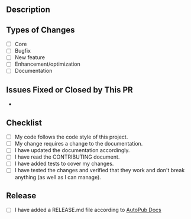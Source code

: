 <!--- Provide a general summary of your changes in the title above. -->

<!--- This template is entirely optional and can be removed, but is here to help both you and us. -->
<!--- Anything on lines wrapped in comments like these will not show up in the final text. -->

## Description

<!--- Describe your changes in detail here. -->

## Types of Changes

<!--- What types of changes does your pull request introduce? Put an `x` in all the boxes that apply. -->
- [ ] Core
- [ ] Bugfix
- [ ] New feature
- [ ] Enhancement/optimization
- [ ] Documentation

## Issues Fixed or Closed by This PR

*

## Checklist

<!-- Checked checkbox should look like this: [x] -->
- [ ] My code follows the code style of this project.
- [ ] My change requires a change to the documentation.
- [ ] I have updated the documentation accordingly.
- [ ] I have read the CONTRIBUTING document.
- [ ] I have added tests to cover my changes.
- [ ] I have tested the changes and verified that they work and don't break anything (as well as I can manage).

## Release
- [ ] I have added a RELEASE.md file according to [AutoPub Docs](https://github.com/autopub/autopub#release-files.)
